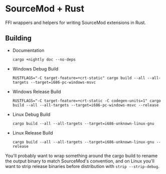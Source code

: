 # SourceMod + Rust

FFI wrappers and helpers for writing SourceMod extensions in Rust.

## Building

* Documentation
  ```
  cargo +nightly doc --no-deps
  ```

* Windows Debug Build
  ```
  RUSTFLAGS="-C target-feature=+crt-static" cargo build --all --all-targets --target=i686-pc-windows-msvc
  ```

* Windows Release Build
  ```
  RUSTFLAGS="-C target-feature=+crt-static -C codegen-units=1" cargo build --all --all-targets --target=i686-pc-windows-msvc --release
  ```

* Linux Debug Build
  ```
  cargo build --all --all-targets --target=i686-unknown-linux-gnu
  ```

* Linux Release Build
  ```
  cargo build --all --all-targets --target=i686-unknown-linux-gnu --release
  ```

You'll probably want to wrap something around the cargo build to rename the output binary to match SourceMod's convention, and on Linux you'll want to strip release binaries before distribution with `strip --strip-debug`.
